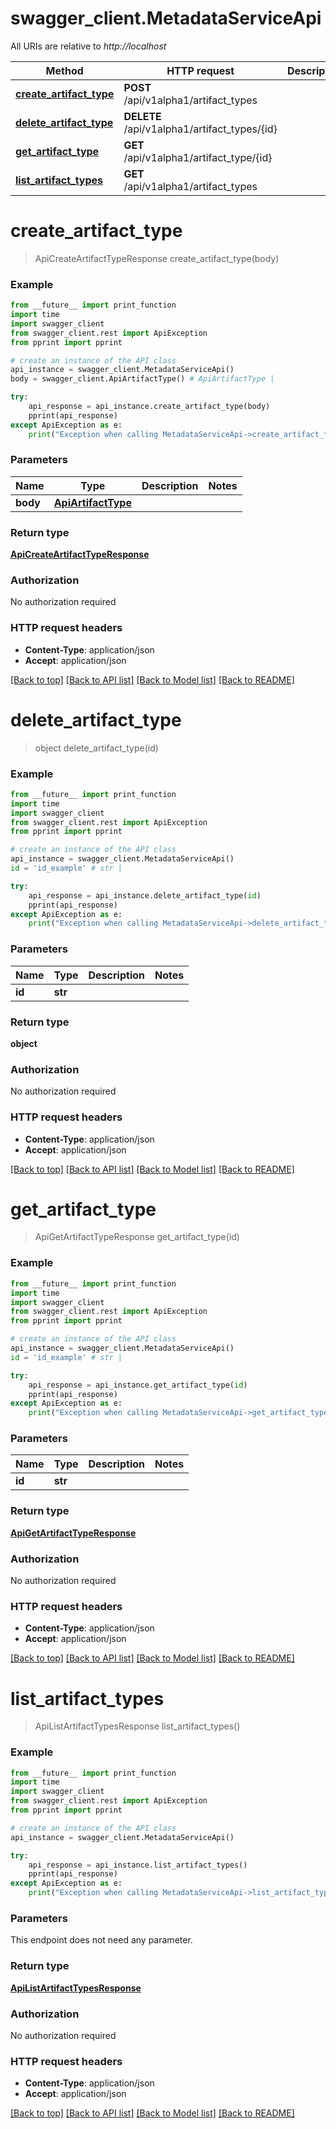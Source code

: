 # swagger_client.MetadataServiceApi

All URIs are relative to *http://localhost*

Method | HTTP request | Description
------------- | ------------- | -------------
[**create_artifact_type**](MetadataServiceApi.md#create_artifact_type) | **POST** /api/v1alpha1/artifact_types | 
[**delete_artifact_type**](MetadataServiceApi.md#delete_artifact_type) | **DELETE** /api/v1alpha1/artifact_types/{id} | 
[**get_artifact_type**](MetadataServiceApi.md#get_artifact_type) | **GET** /api/v1alpha1/artifact_type/{id} | 
[**list_artifact_types**](MetadataServiceApi.md#list_artifact_types) | **GET** /api/v1alpha1/artifact_types | 


# **create_artifact_type**
> ApiCreateArtifactTypeResponse create_artifact_type(body)



### Example
```python
from __future__ import print_function
import time
import swagger_client
from swagger_client.rest import ApiException
from pprint import pprint

# create an instance of the API class
api_instance = swagger_client.MetadataServiceApi()
body = swagger_client.ApiArtifactType() # ApiArtifactType | 

try:
    api_response = api_instance.create_artifact_type(body)
    pprint(api_response)
except ApiException as e:
    print("Exception when calling MetadataServiceApi->create_artifact_type: %s\n" % e)
```

### Parameters

Name | Type | Description  | Notes
------------- | ------------- | ------------- | -------------
 **body** | [**ApiArtifactType**](ApiArtifactType.md)|  | 

### Return type

[**ApiCreateArtifactTypeResponse**](ApiCreateArtifactTypeResponse.md)

### Authorization

No authorization required

### HTTP request headers

 - **Content-Type**: application/json
 - **Accept**: application/json

[[Back to top]](#) [[Back to API list]](../README.md#documentation-for-api-endpoints) [[Back to Model list]](../README.md#documentation-for-models) [[Back to README]](../README.md)

# **delete_artifact_type**
> object delete_artifact_type(id)



### Example
```python
from __future__ import print_function
import time
import swagger_client
from swagger_client.rest import ApiException
from pprint import pprint

# create an instance of the API class
api_instance = swagger_client.MetadataServiceApi()
id = 'id_example' # str | 

try:
    api_response = api_instance.delete_artifact_type(id)
    pprint(api_response)
except ApiException as e:
    print("Exception when calling MetadataServiceApi->delete_artifact_type: %s\n" % e)
```

### Parameters

Name | Type | Description  | Notes
------------- | ------------- | ------------- | -------------
 **id** | **str**|  | 

### Return type

**object**

### Authorization

No authorization required

### HTTP request headers

 - **Content-Type**: application/json
 - **Accept**: application/json

[[Back to top]](#) [[Back to API list]](../README.md#documentation-for-api-endpoints) [[Back to Model list]](../README.md#documentation-for-models) [[Back to README]](../README.md)

# **get_artifact_type**
> ApiGetArtifactTypeResponse get_artifact_type(id)



### Example
```python
from __future__ import print_function
import time
import swagger_client
from swagger_client.rest import ApiException
from pprint import pprint

# create an instance of the API class
api_instance = swagger_client.MetadataServiceApi()
id = 'id_example' # str | 

try:
    api_response = api_instance.get_artifact_type(id)
    pprint(api_response)
except ApiException as e:
    print("Exception when calling MetadataServiceApi->get_artifact_type: %s\n" % e)
```

### Parameters

Name | Type | Description  | Notes
------------- | ------------- | ------------- | -------------
 **id** | **str**|  | 

### Return type

[**ApiGetArtifactTypeResponse**](ApiGetArtifactTypeResponse.md)

### Authorization

No authorization required

### HTTP request headers

 - **Content-Type**: application/json
 - **Accept**: application/json

[[Back to top]](#) [[Back to API list]](../README.md#documentation-for-api-endpoints) [[Back to Model list]](../README.md#documentation-for-models) [[Back to README]](../README.md)

# **list_artifact_types**
> ApiListArtifactTypesResponse list_artifact_types()



### Example
```python
from __future__ import print_function
import time
import swagger_client
from swagger_client.rest import ApiException
from pprint import pprint

# create an instance of the API class
api_instance = swagger_client.MetadataServiceApi()

try:
    api_response = api_instance.list_artifact_types()
    pprint(api_response)
except ApiException as e:
    print("Exception when calling MetadataServiceApi->list_artifact_types: %s\n" % e)
```

### Parameters
This endpoint does not need any parameter.

### Return type

[**ApiListArtifactTypesResponse**](ApiListArtifactTypesResponse.md)

### Authorization

No authorization required

### HTTP request headers

 - **Content-Type**: application/json
 - **Accept**: application/json

[[Back to top]](#) [[Back to API list]](../README.md#documentation-for-api-endpoints) [[Back to Model list]](../README.md#documentation-for-models) [[Back to README]](../README.md)

